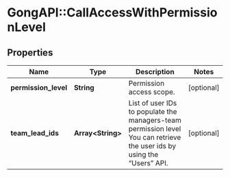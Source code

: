 # GongAPI::CallAccessWithPermissionLevel

## Properties
Name | Type | Description | Notes
------------ | ------------- | ------------- | -------------
**permission_level** | **String** | Permission access scope. | [optional] 
**team_lead_ids** | **Array&lt;String&gt;** | List of user IDs to populate the managers-team permission level  You can retrieve the user ids by using the “Users” API. | [optional] 

